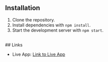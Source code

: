 ## Installation

1. Clone the repository.
2. Install dependencies with `npm install`.
3. Start the development server with `npm start`.

</br>
## Links

- Live App: [Link to Live App](https://todowiz.netlify.app)
